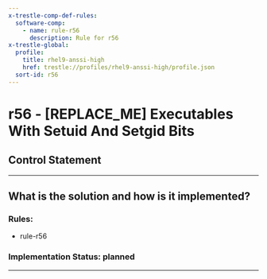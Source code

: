 ```yaml
---
x-trestle-comp-def-rules:
  software-comp:
    - name: rule-r56
      description: Rule for r56
x-trestle-global:
  profile:
    title: rhel9-anssi-high
    href: trestle://profiles/rhel9-anssi-high/profile.json
  sort-id: r56
---
```


# r56 - \[REPLACE_ME\] Executables With Setuid And Setgid Bits

## Control Statement

______________________________________________________________________

## What is the solution and how is it implemented?

<!-- For implementation status enter one of: implemented, partial, planned, alternative, not-applicable -->

<!-- Note that the list of rules under ### Rules: is read-only and changes will not be captured after assembly to JSON -->

<!-- Add control implementation description here for control: r56 -->

### Rules:

  - rule-r56

### Implementation Status: planned

______________________________________________________________________
